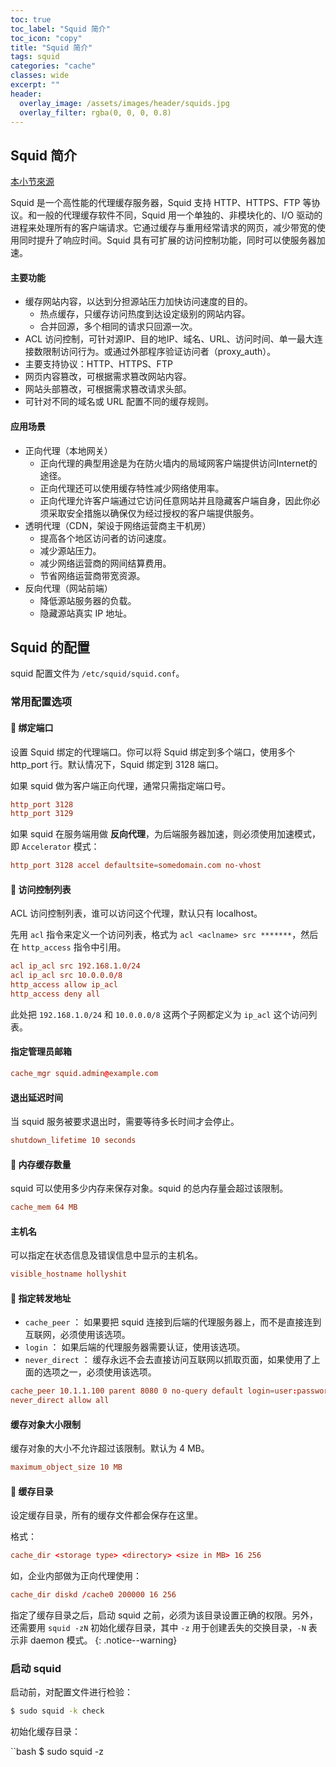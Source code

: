 ```yaml
---
toc: true
toc_label: "Squid 简介"
toc_icon: "copy"
title: "Squid 简介"
tags: squid
categories: "cache"
classes: wide
excerpt: ""
header:
  overlay_image: /assets/images/header/squids.jpg
  overlay_filter: rgba(0, 0, 0, 0.8)
---
```








## Squid 简介

[本小节來源](https://www.jianshu.com/p/ef2d34769c84)

Squid 是一个高性能的代理缓存服务器，Squid 支持 HTTP、HTTPS、FTP 等协议。和一般的代理缓存软件不同，Squid 用一个单独的、非模块化的、I/O 驱动的进程来处理所有的客户端请求。它通过缓存与重用经常请求的网页，减少带宽的使用同时提升了响应时间。Squid 具有可扩展的访问控制功能，同时可以使服务器加速。




#### 主要功能

* 缓存网站内容，以达到分担源站压力加快访问速度的目的。
	* 热点缓存，只缓存访问热度到达设定级别的网站内容。
	* 合并回源，多个相同的请求只回源一次。
* ACL 访问控制，可针对源IP、目的地IP、域名、URL、访问时间、单一最大连接数限制访问行为。或通过外部程序验证访问者（proxy_auth）。
* 主要支持协议：HTTP、HTTPS、FTP
* 网页内容篡改，可根据需求篡改网站内容。
* 网站头部篡改，可根据需求篡改请求头部。
* 可针对不同的域名或 URL 配置不同的缓存规则。



#### 应用场景

* 正向代理（本地网关）
	* 正向代理的典型用途是为在防火墙内的局域网客户端提供访问Internet的途径。
	* 正向代理还可以使用缓存特性减少网络使用率。
	* 正向代理允许客户端通过它访问任意网站并且隐藏客户端自身，因此你必须采取安全措施以确保仅为经过授权的客户端提供服务。
* 透明代理（CDN，架设于网络运营商主干机房）
	* 提高各个地区访问者的访问速度。
	* 减少源站压力。
	* 减少网络运营商的网间结算费用。
	* 节省网络运营商带宽资源。
* 反向代理（网站前端）
	* 降低源站服务器的负载。
	* 隐藏源站真实 IP 地址。

























## Squid 的配置

squid 配置文件为 `/etc/squid/squid.conf`。





### 常用配置选项



#### 🍎 绑定端口

设置 Squid 绑定的代理端口。你可以将 Squid 绑定到多个端口，使用多个 http_port 行。默认情况下，Squid 绑定到 3128 端口。

如果 squid 做为客户端正向代理，通常只需指定端口号。

```conf
http_port 3128
http_port 3129
```

如果 squid 在服务端用做 **反向代理**，为后端服务器加速，则必须使用加速模式，即 `Accelerator` 模式：

```conf
http_port 3128 accel defaultsite=somedomain.com no-vhost
```


#### 🍎 访问控制列表

ACL 访问控制列表，谁可以访问这个代理，默认只有 localhost。

先用 `acl` 指令来定义一个访问列表，格式为 `acl <aclname> src *******`，然后在 `http_access` 指令中引用。

```conf
acl ip_acl src 192.168.1.0/24
acl ip_acl src 10.0.0.0/8
http_access allow ip_acl
http_access deny all
```

此处把 `192.168.1.0/24` 和 `10.0.0.0/8` 这两个子网都定义为 `ip_acl` 这个访问列表。


#### 指定管理员邮箱

```conf
cache_mgr squid.admin@example.com
```


#### 退出延迟时间

当 squid 服务被要求退出时，需要等待多长时间才会停止。

```conf
shutdown_lifetime 10 seconds
```


#### 🍎 内存缓存数量

squid 可以使用多少内存来保存对象。squid 的总内存量会超过该限制。

```conf
cache_mem 64 MB
```


#### 主机名

可以指定在状态信息及错误信息中显示的主机名。

```conf
visible_hostname hollyshit
```


#### 🍎 指定转发地址

* `cache_peer` ： 如果要把 squid 连接到后端的代理服务器上，而不是直接连到互联网，必须使用该选项。
* `login` ： 如果后端的代理服务器需要认证，使用该选项。
* `never_direct` ： 缓存永远不会去直接访问互联网以抓取页面，如果使用了上面的选项之一，必须使用该选项。

```conf
cache_peer 10.1.1.100 parent 8080 0 no-query default login=user:password
never_direct allow all
```


#### 缓存对象大小限制

缓存对象的大小不允许超过该限制。默认为 4 MB。

```conf
maximum_object_size 10 MB
```


#### 🍎 缓存目录

设定缓存目录，所有的缓存文件都会保存在这里。

格式：

```conf
cache_dir <storage type> <directory> <size in MB> 16 256
```

如，企业内部做为正向代理使用：

```conf
cache_dir diskd /cache0 200000 16 256
```

指定了缓存目录之后，启动 squid 之前，必须为该目录设置正确的权限。另外，还需要用 `squid -zN` 初始化缓存目录，其中 `-z` 用于创建丢失的交换目录，`-N` 表示非 daemon 模式。
{: .notice--warning}




### 启动 squid

启动前，对配置文件进行检验：

```bash
$ sudo squid -k check
```

初始化缓存目录：

``bash
$ sudo squid -z
```
